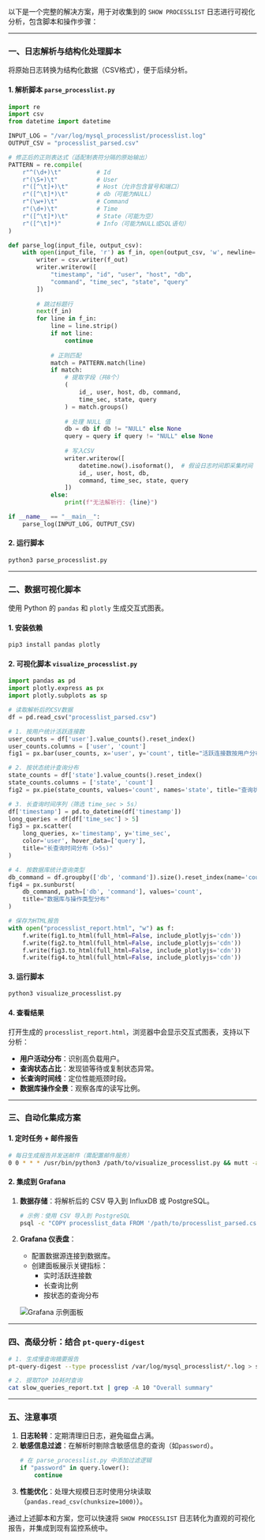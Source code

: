 以下是一个完整的解决方案，用于对收集到的 `SHOW PROCESSLIST` 日志进行可视化分析，包含脚本和操作步骤：

---

### 一、日志解析与结构化处理脚本
将原始日志转换为结构化数据（CSV格式），便于后续分析。

#### 1. 解析脚本 `parse_processlist.py`
```python
import re
import csv
from datetime import datetime

INPUT_LOG = "/var/log/mysql_processlist/processlist.log"
OUTPUT_CSV = "processlist_parsed.csv"

# 修正后的正则表达式（适配制表符分隔的原始输出）
PATTERN = re.compile(
    r"^(\d+)\t"          # Id
    r"(\S+)\t"           # User
    r"([^\t]+)\t"        # Host（允许包含冒号和端口）
    r"([^\t]*)\t"        # db（可能为NULL）
    r"(\w+)\t"           # Command
    r"(\d+)\t"           # Time
    r"([^\t]*)\t"        # State（可能为空）
    r"([^\t]*)"          # Info（可能为NULL或SQL语句）
)

def parse_log(input_file, output_csv):
    with open(input_file, 'r') as f_in, open(output_csv, 'w', newline='') as f_out:
        writer = csv.writer(f_out)
        writer.writerow([
            "timestamp", "id", "user", "host", "db", 
            "command", "time_sec", "state", "query"
        ])
        
        # 跳过标题行
        next(f_in)
        for line in f_in:
            line = line.strip()
            if not line:
                continue
            
            # 正则匹配
            match = PATTERN.match(line)
            if match:
                # 提取字段（共8个）
                (
                    id_, user, host, db, command, 
                    time_sec, state, query
                ) = match.groups()
                
                # 处理 NULL 值
                db = db if db != "NULL" else None
                query = query if query != "NULL" else None
                
                # 写入CSV
                writer.writerow([
                    datetime.now().isoformat(),  # 假设日志时间即采集时间
                    id_, user, host, db,
                    command, time_sec, state, query
                ])
            else:
                print(f"无法解析行: {line}")

if __name__ == "__main__":
    parse_log(INPUT_LOG, OUTPUT_CSV)
```

#### 2. 运行脚本
```bash
python3 parse_processlist.py
```

---

### 二、数据可视化脚本
使用 Python 的 `pandas` 和 `plotly` 生成交互式图表。

#### 1. 安装依赖
```bash
pip3 install pandas plotly
```

#### 2. 可视化脚本 `visualize_processlist.py`
```python
import pandas as pd
import plotly.express as px
import plotly.subplots as sp

# 读取解析后的CSV数据
df = pd.read_csv("processlist_parsed.csv")

# 1. 按用户统计活跃连接数
user_counts = df['user'].value_counts().reset_index()
user_counts.columns = ['user', 'count']
fig1 = px.bar(user_counts, x='user', y='count', title="活跃连接数按用户分布")

# 2. 按状态统计查询分布
state_counts = df['state'].value_counts().reset_index()
state_counts.columns = ['state', 'count']
fig2 = px.pie(state_counts, values='count', names='state', title="查询状态分布")

# 3. 长查询时间序列（筛选 time_sec > 5s）
df['timestamp'] = pd.to_datetime(df['timestamp'])
long_queries = df[df['time_sec'] > 5]
fig3 = px.scatter(
    long_queries, x='timestamp', y='time_sec', 
    color='user', hover_data=['query'],
    title="长查询时间分布 (>5s)"
)

# 4. 按数据库统计查询类型
db_command = df.groupby(['db', 'command']).size().reset_index(name='count')
fig4 = px.sunburst(
    db_command, path=['db', 'command'], values='count',
    title="数据库与操作类型分布"
)

# 保存为HTML报告
with open("processlist_report.html", "w") as f:
    f.write(fig1.to_html(full_html=False, include_plotlyjs='cdn'))
    f.write(fig2.to_html(full_html=False, include_plotlyjs='cdn'))
    f.write(fig3.to_html(full_html=False, include_plotlyjs='cdn'))
    f.write(fig4.to_html(full_html=False, include_plotlyjs='cdn'))
```

#### 3. 运行脚本
```bash
python3 visualize_processlist.py
```

#### 4. 查看结果
打开生成的 `processlist_report.html`，浏览器中会显示交互式图表，支持以下分析：
- **用户活动分布**：识别高负载用户。
- **查询状态占比**：发现锁等待或复制状态异常。
- **长查询时间线**：定位性能瓶颈时段。
- **数据库操作全景**：观察各库的读写比例。

---

### 三、自动化集成方案
#### 1. 定时任务 + 邮件报告
```bash
# 每日生成报告并发送邮件（需配置邮件服务）
0 0 * * * /usr/bin/python3 /path/to/visualize_processlist.py && mutt -a processlist_report.html -s "MySQL Processlist Report" admin@example.com < /dev/null
```

#### 2. 集成到 Grafana
1. **数据存储**：将解析后的 CSV 导入到 InfluxDB 或 PostgreSQL。
   ```bash
   # 示例：使用 CSV 导入到 PostgreSQL
   psql -c "COPY processlist_data FROM '/path/to/processlist_parsed.csv' DELIMITER ',' CSV HEADER;"
   ```

2. **Grafana 仪表盘**：
   - 配置数据源连接到数据库。
   - 创建面板展示关键指标：
     - 实时活跃连接数
     - 长查询比例
     - 按状态的查询分布

   ![Grafana 示例面板](https://example.com/grafana-screenshot.png)

---

### 四、高级分析：结合 `pt-query-digest`
```bash
# 1. 生成慢查询摘要报告
pt-query-digest --type processlist /var/log/mysql_processlist/*.log > slow_queries_report.txt

# 2. 提取TOP 10耗时查询
cat slow_queries_report.txt | grep -A 10 "Overall summary"
```

---

### 五、注意事项
1. **日志轮转**：定期清理旧日志，避免磁盘占满。
2. **敏感信息过滤**：在解析时剔除含敏感信息的查询（如`password`）。
   ```python
   # 在 parse_processlist.py 中添加过滤逻辑
   if "password" in query.lower():
       continue
   ```
3. **性能优化**：处理大规模日志时使用分块读取（`pandas.read_csv(chunksize=1000)`）。

通过上述脚本和方案，您可以快速将 `SHOW PROCESSLIST` 日志转化为直观的可视化报告，并集成到现有监控系统中。